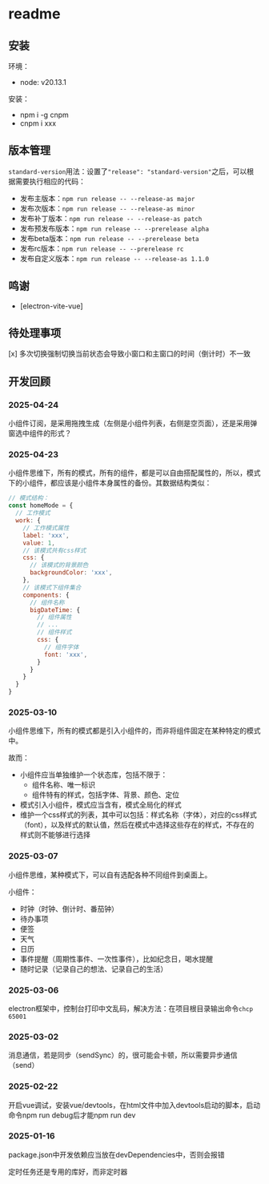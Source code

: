 # readme

## 安装

环境：

- node: v20.13.1

安装：

- npm i -g cnpm
- cnpm i xxx

## 版本管理

`standard-version`用法：设置了`"release": "standard-version"`之后，可以根据需要执行相应的代码：

- 发布主版本：`npm run release -- --release-as major`
- 发布次版本：`npm run release -- --release-as minor`
- 发布补丁版本：`npm run release -- --release-as patch`
- 发布预发布版本：`npm run release -- --prerelease alpha`
- 发布beta版本：`npm run release -- --prerelease beta`
- 发布rc版本：`npm run release -- --prerelease rc`
- 发布自定义版本：`npm run release -- --release-as 1.1.0`

## 鸣谢

- [electron-vite-vue]

## 待处理事项

[x] 多次切换强制切换当前状态会导致小窗口和主窗口的时间（倒计时）不一致

## 开发回顾

### 2025-04-24

小组件订阅，是采用拖拽生成（左侧是小组件列表，右侧是空页面），还是采用弹窗选中组件的形式？

### 2025-04-23

小组件思维下，所有的模式，所有的组件，都是可以自由搭配属性的，所以，模式下的小组件，都应该是小组件本身属性的备份。其数据结构类似：

```javascript
// 模式结构：
const homeMode = {
  // 工作模式
  work: {
    // 工作模式属性
    label: 'xxx',
    value: 1,
    // 该模式共有css样式
    css: {
      // 该模式的背景颜色
      backgroundColor: 'xxx',
    },
    // 该模式下组件集合
    components: {
      // 组件名称
      bigDateTime: {
        // 组件属性
        // ...
        // 组件样式
        css: {
          // 组件字体
          font: 'xxx',
        }
      }
    }
  }
}
```

### 2025-03-10

小组件思维下，所有的模式都是引入小组件的，而非将组件固定在某种特定的模式中。

故而：

- 小组件应当单独维护一个状态库，包括不限于：
  - 组件名称、唯一标识
  - 组件特有的样式，包括字体、背景、颜色、定位
- 模式引入小组件，模式应当含有，模式全局化的样式
- 维护一个css样式的列表，其中可以包括：样式名称（字体），对应的css样式（font），以及样式的默认值，然后在模式中选择这些存在的样式，不存在的样式则不能够进行选择

### 2025-03-07

小组件思维，某种模式下，可以自有选配各种不同组件到桌面上。

小组件：

- 时钟（时钟、倒计时、番茄钟）
- 待办事项
- 便签
- 天气
- 日历
- 事件提醒（周期性事件、一次性事件），比如纪念日，喝水提醒
- 随时记录（记录自己的想法、记录自己的生活）

### 2025-03-06

electron框架中，控制台打印中文乱码，解决方法：在项目根目录输出命令`chcp 65001`

### 2025-03-02

消息通信，若是同步（sendSync）的，很可能会卡顿，所以需要异步通信（send）

### 2025-02-22

开启vue调试，安装vue/devtools，在html文件中加入devtools启动的脚本，启动命令npm run debug后才能npm run dev

### 2025-01-16

package.json中开发依赖应当放在devDependencies中，否则会报错

定时任务还是专用的库好，而非定时器
